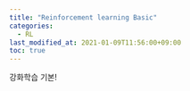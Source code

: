 ```yaml
---
title: "Reinforcement learning Basic"
categories: 
  - RL
last_modified_at: 2021-01-09T11:56:00+09:00
toc: true
---
```


강화학습 기본!